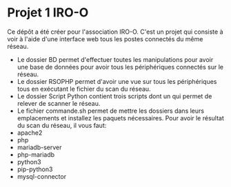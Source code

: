 # Projet 1 IRO-O
Ce dépôt a été créer pour l'association IRO-O. C'est un projet qui consiste à voir à l'aide d'une interface web tous les postes connectés du même réseau.
- Le dossier BD permet d'effectuer toutes les manipulations pour avoir une base de données pour avoir tous les périphériques connectés sur le réseau.
- Le dossier RSOPHP permet d'avoir une vue sur tous les périphériques tous en exécutant le fichier du scan du réseau.
- Le dossier Script Python contient trois scripts dont un qui permet de relever de scanner le réseau.
- Le fichier commande.sh permet de mettre les dossiers dans leurs emplacements et installez les paquets nécessaires.
Pour avoir le résultat du scan du réseau, il vous faut:
- apache2
- php
- mariadb-server
- php-mariadb
- python3
- pip-python3
- mysql-connector
